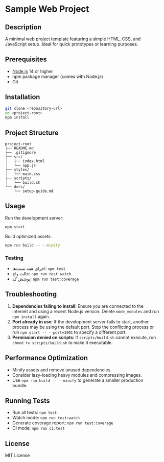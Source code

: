 # Sample Web Project

## Description
A minimal web project template featuring a simple HTML, CSS, and JavaScript setup. Ideal for quick prototypes or learning purposes.

## Prerequisites
- [Node.js](https://nodejs.org/) 14 or higher
- npm package manager (comes with Node.js)
- Git

## Installation
```bash
git clone <repository-url>
cd <project-root>
npm install
```

## Project Structure
```
project-root
├── README.md
├── .gitignore
├── src/
│   ├── index.html
│   └── app.js
├── styles/
│   └── main.css
├── scripts/
│   └── build.sh
└── docs/
    └── setup-guide.md
```

## Usage
Run the development server:
```bash
npm start
```
Build optimized assets:
```bash
npm run build -- --minify
```

### Testing
- اجرای همه تست‌ها: `npm test`
- حالت واچ: `npm run test:watch`
- پوشش کد: `npm run test:coverage`

## Troubleshooting
1. **Dependencies failing to install**: Ensure you are connected to the internet and using a recent Node.js version. Delete `node_modules` and run `npm install` again.
2. **Port already in use**: If the development server fails to start, another process may be using the default port. Stop the conflicting process or run `npm start -- --port=3001` to specify a different port.
3. **Permission denied on scripts**: If `scripts/build.sh` cannot execute, run `chmod +x scripts/build.sh` to make it executable.

## Performance Optimization
- Minify assets and remove unused dependencies.
- Consider lazy-loading heavy modules and compressing images.
- Use `npm run build -- --minify` to generate a smaller production bundle.

## Running Tests
- Run all tests: `npm test`
- Watch mode: `npm run test:watch`
- Generate coverage report: `npm run test:coverage`
- CI mode: `npm run ci:test`

## License
MIT License
